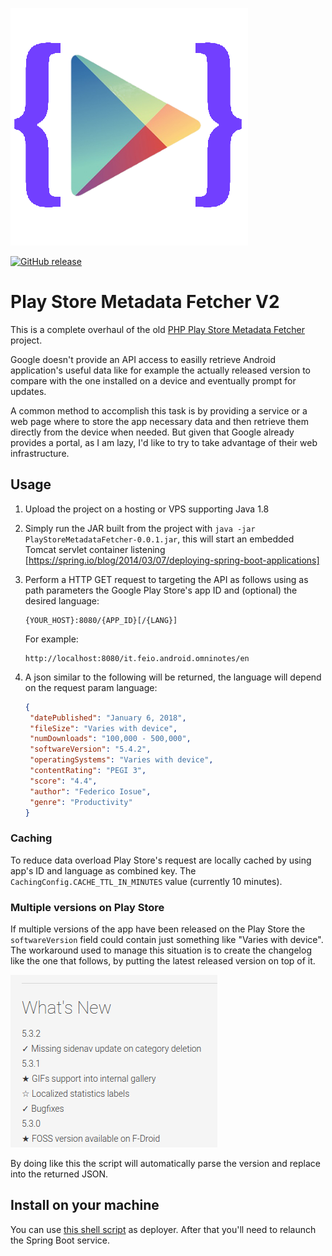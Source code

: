 ![logo](logo.png)

[![GitHub release](https://img.shields.io/github/release/federicoiosue/psmetadatafetcherjava.svg)](https://github.com/federicoiosue/PSMetadataFetcherJava/releases/latest)

# Play Store Metadata Fetcher V2



This is a complete overhaul of the old [PHP Play Store Metadata Fetcher](https://github.com/federicoiosue/PSMetadataFetcher) project.

Google doesn't provide an API access to easilly retrieve Android application's useful data like for example the actually released version to compare with the one installed on a device and eventually prompt for updates.

A common method to accomplish this task is by providing a service or a web page where to store the app necessary data and then retrieve them directly from the device when needed. But given that Google already provides a portal, as I am lazy, I'd like to try to take advantage of their web infrastructure.

## Usage

1. Upload the project on a hosting or VPS supporting Java 1.8

2. Simply run the JAR built from the project with ``` java -jar PlayStoreMetadataFetcher-0.0.1.jar ```, this will start an embedded Tomcat servlet container listening [https://spring.io/blog/2014/03/07/deploying-spring-boot-applications]

3. Perform a HTTP GET request to targeting the API as follows using as path parameters the Google Play Store's app ID and (optional) the desired language:

   ```http
   {YOUR_HOST}:8080/{APP_ID}[/{LANG}]
   ```

   For example:

   ```http
   http://localhost:8080/it.feio.android.omninotes/en
   ```

4. A json similar to the following will be returned, the language will depend on the request param language:

   ```json
   {
   	"datePublished": "January 6, 2018",
   	"fileSize": "Varies with device",
   	"numDownloads": "100,000 - 500,000",
   	"softwareVersion": "5.4.2",
   	"operatingSystems": "Varies with device",
   	"contentRating": "PEGI 3",
   	"score": "4.4",
   	"author": "Federico Iosue",
   	"genre": "Productivity"
   }
   ```

### Caching

To reduce data overload Play Store's request are locally cached by using app's ID and language as combined key. The ``` CachingConfig.CACHE_TTL_IN_MINUTES ``` value (currently 10 minutes).

### Multiple versions on Play Store

If multiple versions of the app have been released on the Play Store the ``` softwareVersion ``` field could contain just something like "Varies with device".
The workaround used to manage this situation is to create the changelog like the one that follows, by putting the latest released version on top of it.

 ![whats-new-parsing](whats-new-parsing.png)

By doing like this the script will automatically parse the version and replace into the returned JSON.

## Install on your machine

You can use [this shell script](https://gist.github.com/federicoiosue/0ab10c662b2b2dd498c3fb1796949b7e) as deployer. After that you'll need to relaunch the Spring Boot service.
